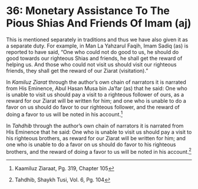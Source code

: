 36: Monetary Assistance To The Pious Shias And Friends Of Imam (aj)
===================================================================

This is mentioned separately in traditions and thus we have also given
it as a separate duty. For example, in Man La Yahzarul Faqih, Imam Sadiq
(as) is reported to have said, “One who could not do good to us, he
should do good towards our righteous Shias and friends, he shall get the
reward of helping us. And those who could not visit us should visit our
righteous friends, they shall get the reward of our Ziarat
(visitation).”

In *Kamiluz Ziarat* through the author’s own chain of narrators it is
narrated from His Eminence, Abul Hasan Musa bin Ja’far (as) that he
said: One who is unable to visit us should pay a visit to a righteous
follower of ours, as a reward for our Ziarat will be written for him;
and one who is unable to do a favor on us should do favor to our
righteous follower, and the reward of doing a favor to us will be noted
in his account.[^1]

In *Tahdhib* through the author’s own chain of narrators it is narrated
from His Eminence that he said: One who is unable to visit us should pay
a visit to his righteous brothers, as reward for our Ziarat will be
written for him; and one who is unable to do a favor on us should do
favor to his righteous brothers, and the reward of doing a favor to us
will be noted in his account.[^2]

[^1]: Kaamiluz Ziaraat, Pg. 319, Chapter 105

[^2]: Tahdhib, Shaykh Tusi, Vol. 6, Pg. 104


